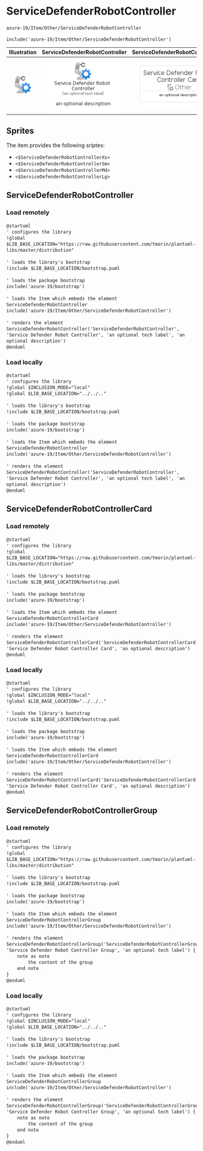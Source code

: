 # ServiceDefenderRobotController


```text
azure-19/Item/Other/ServiceDefenderRobotController
```

```text
include('azure-19/Item/Other/ServiceDefenderRobotController')
```



| Illustration | ServiceDefenderRobotController | ServiceDefenderRobotControllerCard | ServiceDefenderRobotControllerGroup |
| :---: | :---: | :---: | :---: |
| ![illustration for Illustration](../../../azure-19/Item/Other/ServiceDefenderRobotController.png) | ![illustration for ServiceDefenderRobotController](../../../azure-19/Item/Other/ServiceDefenderRobotController.Local.png) | ![illustration for ServiceDefenderRobotControllerCard](../../../azure-19/Item/Other/ServiceDefenderRobotControllerCard.Local.png) | ![illustration for ServiceDefenderRobotControllerGroup](../../../azure-19/Item/Other/ServiceDefenderRobotControllerGroup.Local.png) |



## Sprites
The item provides the following sriptes:

- `<$ServiceDefenderRobotControllerXs>`
- `<$ServiceDefenderRobotControllerSm>`
- `<$ServiceDefenderRobotControllerMd>`
- `<$ServiceDefenderRobotControllerLg>`





## ServiceDefenderRobotController

### Load remotely
```plantuml
@startuml
' configures the library
!global $LIB_BASE_LOCATION="https://raw.githubusercontent.com/tmorin/plantuml-libs/master/distribution"

' loads the library's bootstrap
!include $LIB_BASE_LOCATION/bootstrap.puml

' loads the package bootstrap
include('azure-19/bootstrap')

' loads the Item which embeds the element ServiceDefenderRobotController
include('azure-19/Item/Other/ServiceDefenderRobotController')

' renders the element
ServiceDefenderRobotController('ServiceDefenderRobotController', 'Service Defender Robot Controller', 'an optional tech label', 'an optional description')
@enduml
```

### Load locally
```plantuml
@startuml
' configures the library
!global $INCLUSION_MODE="local"
!global $LIB_BASE_LOCATION="../../.."

' loads the library's bootstrap
!include $LIB_BASE_LOCATION/bootstrap.puml

' loads the package bootstrap
include('azure-19/bootstrap')

' loads the Item which embeds the element ServiceDefenderRobotController
include('azure-19/Item/Other/ServiceDefenderRobotController')

' renders the element
ServiceDefenderRobotController('ServiceDefenderRobotController', 'Service Defender Robot Controller', 'an optional tech label', 'an optional description')
@enduml
```

## ServiceDefenderRobotControllerCard

### Load remotely
```plantuml
@startuml
' configures the library
!global $LIB_BASE_LOCATION="https://raw.githubusercontent.com/tmorin/plantuml-libs/master/distribution"

' loads the library's bootstrap
!include $LIB_BASE_LOCATION/bootstrap.puml

' loads the package bootstrap
include('azure-19/bootstrap')

' loads the Item which embeds the element ServiceDefenderRobotControllerCard
include('azure-19/Item/Other/ServiceDefenderRobotController')

' renders the element
ServiceDefenderRobotControllerCard('ServiceDefenderRobotControllerCard', 'Service Defender Robot Controller Card', 'an optional description')
@enduml
```

### Load locally
```plantuml
@startuml
' configures the library
!global $INCLUSION_MODE="local"
!global $LIB_BASE_LOCATION="../../.."

' loads the library's bootstrap
!include $LIB_BASE_LOCATION/bootstrap.puml

' loads the package bootstrap
include('azure-19/bootstrap')

' loads the Item which embeds the element ServiceDefenderRobotControllerCard
include('azure-19/Item/Other/ServiceDefenderRobotController')

' renders the element
ServiceDefenderRobotControllerCard('ServiceDefenderRobotControllerCard', 'Service Defender Robot Controller Card', 'an optional description')
@enduml
```

## ServiceDefenderRobotControllerGroup

### Load remotely
```plantuml
@startuml
' configures the library
!global $LIB_BASE_LOCATION="https://raw.githubusercontent.com/tmorin/plantuml-libs/master/distribution"

' loads the library's bootstrap
!include $LIB_BASE_LOCATION/bootstrap.puml

' loads the package bootstrap
include('azure-19/bootstrap')

' loads the Item which embeds the element ServiceDefenderRobotControllerGroup
include('azure-19/Item/Other/ServiceDefenderRobotController')

' renders the element
ServiceDefenderRobotControllerGroup('ServiceDefenderRobotControllerGroup', 'Service Defender Robot Controller Group', 'an optional tech label') {
    note as note
        the content of the group
    end note
}
@enduml
```

### Load locally
```plantuml
@startuml
' configures the library
!global $INCLUSION_MODE="local"
!global $LIB_BASE_LOCATION="../../.."

' loads the library's bootstrap
!include $LIB_BASE_LOCATION/bootstrap.puml

' loads the package bootstrap
include('azure-19/bootstrap')

' loads the Item which embeds the element ServiceDefenderRobotControllerGroup
include('azure-19/Item/Other/ServiceDefenderRobotController')

' renders the element
ServiceDefenderRobotControllerGroup('ServiceDefenderRobotControllerGroup', 'Service Defender Robot Controller Group', 'an optional tech label') {
    note as note
        the content of the group
    end note
}
@enduml
```

